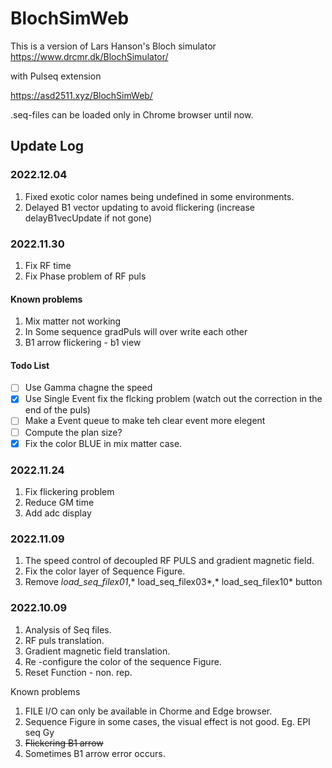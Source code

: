 # BlochSimWeb

This is a version of  Lars Hanson's Bloch simulator
https://www.drcmr.dk/BlochSimulator/

with Pulseq extension

https://asd2511.xyz/BlochSimWeb/

.seq-files can be loaded only in Chrome browser until now.



## Update Log

### 2022.12.04
1. Fixed exotic color names being undefined in some environments.
2. Delayed B1 vector updating to avoid flickering (increase delayB1vecUpdate if not gone)

### 2022.11.30
1. Fix RF time
2. Fix Phase problem of RF puls

#### Known problems
1. Mix matter not working
2. In Some sequence gradPuls will over write each other
3. B1 arrow flickering - b1 view
#### Todo List
- [ ] Use Gamma chagne the speed
- [x] Use Single Event fix the flcking problem (watch out the correction in the end of the puls)
- [ ] Make a Event queue to make teh clear event more elegent
- [ ] Compute the plan size?
- [x] Fix the color BLUE in mix matter case. 

### 2022.11.24
1. Fix flickering problem
2. Reduce GM time
3. Add adc display

### 2022.11.09
1. The speed control of decoupled RF PULS and gradient magnetic field.
2. Fix the color layer of Sequence Figure.
3. Remove *load_seq_filex01*,* load_seq_filex03*,* load_seq_filex10* button

### 2022.10.09

1. Analysis of Seq files.
2. RF puls translation.
3. Gradient magnetic field translation.
4. Re -configure the color of the sequence Figure.
5. Reset Function - non. rep. 

Known problems
1. FILE I/O can only be available in Chorme and Edge browser.
2. Sequence Figure in some cases, the visual effect is not good. Eg. EPI seq Gy
3. ~~Flickering B1 arrow~~
4. Sometimes B1 arrow error occurs.
